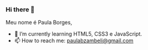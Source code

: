### Hi there 👋
Meu nome é Paula Borges,

- 🌱 I’m currently learning  HTML5, CSS3 e JavaScript.
- 📫 How to reach me: paulabzambeli@gmail.com




  

  
  
  
 
 
 
 

